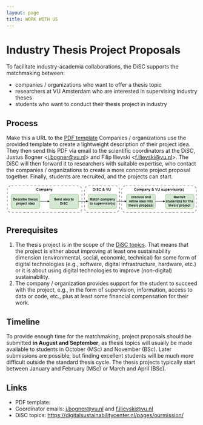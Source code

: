 ```yaml
---
layout: page
title: WORK WITH US
---
```


# Industry Thesis Project Proposals

To facilitate industry-academia collaborations, the DiSC supports the matchmaking between:

- companies / organizations who want to offer a thesis topic
- researchers at VU Amsterdam who are interested in supervising industry theses
- students who want to conduct their thesis project in industry
## Process
Make this a URL to the [PDF template](/assets/docs/disc-industry-thesis-project-proposal.pdf)
Companies / organizations use the provided template to create a lightweight description of their project idea. They then send this PDF via email to the scientific coordinators at the DiSC, Justus Bogner <<j.bogner@vu.nl>> and Filip Ilievski <<f.ilievski@vu.nl>>. The DiSC will then forward it to researchers with suitable expertise, who contact the companies / organizations to create a more concrete project proposal together. Finally, students are recruited, and the projects can start.

<p align="center">
<img src="/assets/img/work-with-us/disc-thesis-project-process.png" alt="disc-thesis-project-process">
</p>

## Prerequisites
1. The thesis project is in the scope of the [DiSC topics](https://digitalsustainabilitycenter.nl/pages/ourmission/). That means that the project is either about improving at least one sustainability dimension (environmental, social, economic, technical) for some form of digital technologies (e.g., software, digital infrastructure, hardware, etc.) or it is about using digital technologies to improve (non-digital) sustainability.
1. The company / organization provides support for the student to succeed with the project, e.g., in the form of supervision, information, access to data or code, etc., plus at least some financial compensation for their work.
## Timeline
To provide enough time for the matchmaking, project proposals should be submitted **in August and September**, as thesis topics will usually be made available to students in October (MSc) and November (BSc). Later submissions are possible, but finding excellent students will be much more difficult outside the standard thesis cycle. The thesis projects typically start between January and February (MSc) or March and April (BSc).

## Links
- PDF template: <insert ULR>
- Coordinator emails: <j.bogner@vu.nl> and <f.ilievski@vu.nl>
- DiSC topics: <https://digitalsustainabilitycenter.nl/pages/ourmission/>
